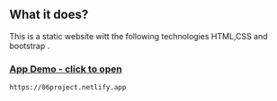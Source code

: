 

## What it does?
This is a static website witt the following technologies HTML,CSS and bootstrap .

### [App Demo - click to open](https://06project.netlify.app)
    https://06project.netlify.app
	





